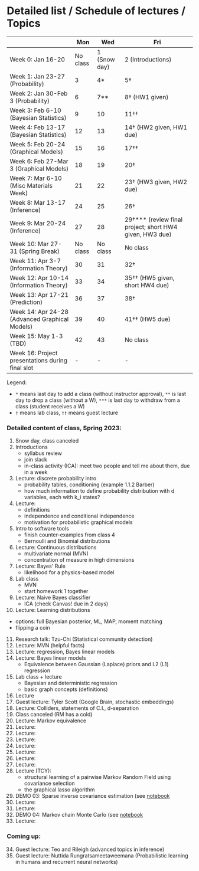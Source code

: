 # Detailed list / Schedule of lectures / Topics

| |Mon|Wed|Fri|
|-|-|-|-|
|Week 0: Jan 16-20 | No class | 1 (Snow day) | 2 (Introductions) |
|Week 1: Jan 23-27 (Probability) | 3 | 4* | 5† |
|Week 2: Jan 30-Feb 3 (Probability) | 6  | 7**  | 8† (HW1 given) |
|Week 3: Feb 6-10 (Bayesian Statistics)  | 9  | 10  | 11††  |
|Week 4: Feb 13-17 (Bayesian Statistics)  | 12  | 13  | 14† (HW2 given, HW1 due)|
|Week 5: Feb 20-24 (Graphical Models)  | 15  | 16  | 17††  |
|Week 6: Feb 27-Mar 3 (Graphical Models) | 18  | 19  |  20† |
|Week 7: Mar 6-10 (Misc Materials Week)  |  21 | 22  | 23† (HW3 given, HW2 due) |
|Week 8: Mar 13-17 (Inference)  | 24  | 25  | 26†  |
|Week 9: Mar 20-24 (Inference)  | 27 | 28  | 29†*** (review final project; short HW4 given, HW3 due) |
|Week 10: Mar 27-31 (Spring Break) | No class  | No class  | No class  |
|Week 11: Apr 3-7 (Information Theory)  | 30  | 31  | 32† |
|Week 12: Apr 10-14 (Information Theory)  | 33  |  34 | 35†† (HW5 given, short HW4 due) |
|Week 13: Apr 17-21 (Prediction)  | 36  |  37 | 38† |
|Week 14: Apr 24-28 (Advanced Graphical Models) |  39 | 40  | 41†† (HW5 due) |
|Week 15: May 1-3 (TBD) | 42  | 43 |  No class  |
|Week 16: Project presentations during final slot | -  | -  |  -  |


Legend: 
* `*` means last day to add a class (without instructor approval), `**` is last day to drop a class (without a W), `***` is last day to withdraw from a class (student receives a W)  
* `†` means lab class, `††` means guest lecture

### Detailed content of class, Spring 2023:
1. Snow day, class canceled
2. Introductions
    - syllabus review
    - join slack
    - in-class activity (ICA): meet two people and tell me about them, due in a week
3. Lecture: discrete probability intro
    - probability tables, conditioning (example 1.1.2 Barber)
    - how much information to define probability distribution with d variables, each with k_i states?
4. Lecture:
   - definitions
   - independence and conditional independence
   - motivation for probabilistic graphical models
5. Intro to software tools
   - finish counter-examples from class 4
   - Bernoulli and Binomial distributions
6. Lecture: Continuous distributions
   - multivariate normal (MVN)
   - concentration of measure in high dimensions
7. Lecture: Bayes' Rule
   - likelihood for a physics-based model
8. Lab class
   - MVN
   - start homework 1 together
9. Lecture: Naive Bayes classifier
   - ICA (check Canvas! due in 2 days)
10. Lecture: Learning distributions
   - options: full Bayesian posterior, ML, MAP, moment matching
   - flipping a coin
11. Research talk: Tzu-Chi (Statistical community detection)
12. Lecture: MVN (helpful facts)
13. Lecture: regression, Bayes linear models
14. Lecture: Bayes linear models
    - Equivalence between Gaussian (Laplace) priors and L2 (L1) regression
15. Lab class + lecture
    - Bayesian and deterministic regression
    - basic graph concepts (definitions)
16. Lecture
17. Guest lecture: Tyler Scott (Google Brain, stochastic embeddings)
18. Lecture: Colliders, statements of C.I., d-separation
19. Class canceled (RM has a cold)
20. Lecture: Markov equivalence
21. Lecture:
22. Lecture:
23. Lecture:
24. Lecture:
25. Lecture:
26. Lecture:
27. Lecture:
28. Lecture (TCY): 
    - structural learning of a pairwise Markov Random Field using covariance selection
    - the graphical lasso algorithm
29. DEMO 03: Sparse inverse covariance estimation (see [notebook](../DEMOs/demo_03-sparse_inverse_covariance_estimation.ipynb) 
30. Lecture:
31. Lecture:
32. DEMO 04: Markov chain Monte Carlo (see [notebook](../DEMOs/demo_04-markov_chain_monte_carlo.ipynb) 
33. Lecture:

### Coming up:
34. Guest lecture: Teo and Rileigh (advanced topics in inference)
41. Guest lecture: Nuttida Rungratsameetaweemana (Probabilistic learning in humans and recurrent neural networks)


<!-- **22.** Paper discussion -->

